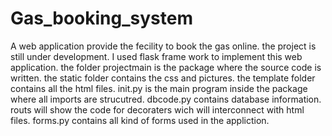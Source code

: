 # Gas_booking_system
A web application provide the fecility to book the gas online.
the project is still under development.
I used flask frame work to implement this web application.
the folder projectmain is the package where the source code is written.
the static folder contains the css and pictures.
the template folder contains all the html files.
init.py is the main program inside the package where all imports are strucutred.
dbcode.py contains database information.
routs will show the code for decoraters wich will interconnect with html files.
forms.py contains all kind of forms used in the appliction.
